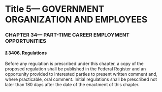 
# Title 5— GOVERNMENT ORGANIZATION AND EMPLOYEES
### CHAPTER 34— PART-TIME CAREER EMPLOYMENT OPPORTUNITIES
#### § 3406. Regulations

Before any regulation is prescribed under this chapter, a copy of the proposed regulation shall be published in the Federal Register and an opportunity provided to interested parties to present written comment and, where practicable, oral comment. Initial regulations shall be prescribed not later than 180 days after the date of the enactment of this chapter.
